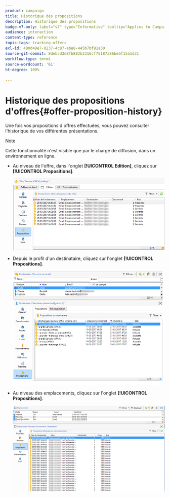 ```yaml
---
product: campaign
title: Historique des propositions
description: Historique des propositions
badge-v7-only: label="v7" type="Informative" tooltip="Applies to Campaign Classic v7 only"
audience: interaction
content-type: reference
topic-tags: tracking-offers
exl-id: 480d49e7-0237-4c87-abe8-445b7bf91a30
source-git-commit: 8debcd3d8fb883b3316cf75187a86bebf15a1d31
workflow-type: tm+mt
source-wordcount: '61'
ht-degree: 100%

---
```


# Historique des propositions d&#39;offres{#offer-proposition-history}



Une fois vos propositions d&#39;offres effectuées, vous pouvez consulter l&#39;historique de vos différentes présentations.

>[!NOTE]
>
>Cette fonctionnalité n&#39;est visible que par le chargé de diffusion, dans un environnement en ligne.

* Au niveau de l&#39;offre, dans l&#39;onglet **[!UICONTROL Edition]**, cliquez sur **[!UICONTROL Propositions]**.

  ![](assets/offer_followup_006.png)

* Depuis le profil d&#39;un destinataire, cliquez sur l&#39;onglet **[!UICONTROL Propositions]**.

  ![](assets/offer_followup_002.png)

* Au niveau des emplacements, cliquez sur l&#39;onglet **[!UICONTROL Propositions]**.

  ![](assets/offer_space_prop_001_b.png)
